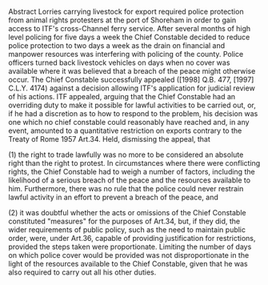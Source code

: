 Abstract
Lorries carrying livestock for export required police protection from animal rights protesters at the port of Shoreham in order to gain access to ITF's cross-Channel ferry service. After several months of high level policing for five days a week the Chief Constable decided to reduce police protection to two days a week as the drain on financial and manpower resources was interfering with policing of the county. Police officers turned back livestock vehicles on days when no cover was available where it was believed that a breach of the peace might otherwise occur. The Chief Constable successfully appealed ([1998] Q.B. 477, [1997] C.L.Y. 4174) against a decision allowing ITF's application for judicial review of his actions. ITF appealed, arguing that the Chief Constable had an overriding duty to make it possible for lawful activities to be carried out, or, if he had a discretion as to how to respond to the problem, his decision was one which no chief constable could reasonably have reached and, in any event, amounted to a quantitative restriction on exports contrary to the Treaty of Rome 1957 Art.34.
Held, dismissing the appeal, that 

(1) the right to trade lawfully was no more to be considered an absolute right than the right to protest. In circumstances where there were conflicting rights, the Chief Constable had to weigh a number of factors, including the likelihood of a serious breach of the peace and the resources available to him. Furthermore, there was no rule that the police could never restrain lawful activity in an effort to prevent a breach of the peace, and 

(2) it was doubtful whether the acts or omissions of the Chief Constable constituted "measures" for the purposes of Art.34, but, if they did, the wider requirements of public policy, such as the need to maintain public order, were, under Art.36, capable of providing justification for restrictions, provided the steps taken were proportionate. Limiting the number of days on which police cover would be provided was not disproportionate in the light of the resources available to the Chief Constable, given that he was also required to carry out all his other duties.